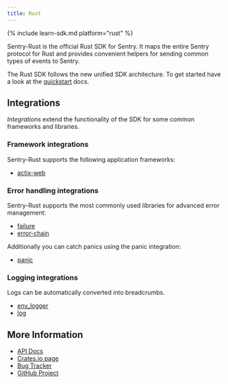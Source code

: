 ```yaml
---
title: Rust
---
```


{% include learn-sdk.md platform="rust" %}

Sentry-Rust is the official Rust SDK for Sentry. It maps the entire Sentry
protocol for Rust and provides convenient helpers for sending common types of
events to Sentry.

The Rust SDK follows the new unified SDK architecture.  To get started have a
look at the [quickstart](/error-reporting/quickstart/?platform=rust) docs.

## Integrations

*Integrations* extend the functionality of the SDK for some common frameworks
and libraries.

### Framework integrations

Sentry-Rust supports the following application frameworks:

* [actix-web](/platforms/rust/actix/)

### Error handling integrations

Sentry-Rust supports the most commonly used libraries for advanced error management:

* [failure](/platforms/rust/failure/)
* [error-chain](/platforms/rust/error_chain/)

Additionally you can catch panics using the panic integration:

* [panic](/platforms/rust/panic/)

### Logging integrations

Logs can be automatically converted into breadcrumbs.

* [env_logger](/platforms/rust/env_logger/)
* [log](/platforms/rust/log/)

## More Information

-   [API Docs](http://docs.rs/sentry)
-   [Crates.io page](http://crates.io/crates/sentry)
-   [Bug Tracker](http://github.com/getsentry/sentry-rust/issues)
-   [GitHub Project](http://github.com/getsentry/sentry-rust)
